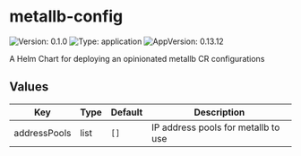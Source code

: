 # metallb-config

![Version: 0.1.0](https://img.shields.io/badge/Version-0.1.0-informational?style=flat-square) ![Type: application](https://img.shields.io/badge/Type-application-informational?style=flat-square) ![AppVersion: 0.13.12](https://img.shields.io/badge/AppVersion-0.13.12-informational?style=flat-square)

A Helm Chart for deploying an opinionated metallb CR configurations

## Values

| Key | Type | Default | Description |
|-----|------|---------|-------------|
| addressPools | list | `[]` | IP address pools for metallb to use |

